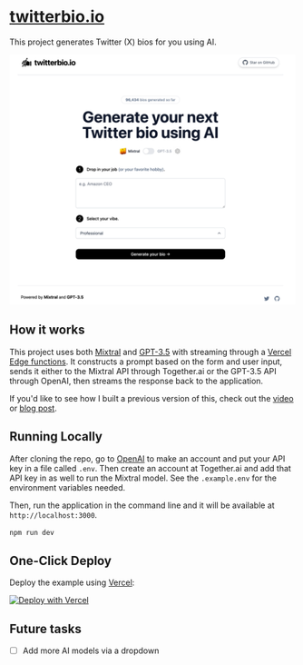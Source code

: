 # [twitterbio.io](https://www.twitterbio.io/)

This project generates Twitter (X) bios for you using AI.

[![Twitter Bio Generator](./public/screenshot.png)](https://www.twitterbio.io)

## How it works

This project uses both [Mixtral]() and [GPT-3.5](https://openai.com/api/) with streaming through a [Vercel Edge functions](https://vercel.com/features/edge-functions). It constructs a prompt based on the form and user input, sends it either to the Mixtral API through Together.ai or the GPT-3.5 API through OpenAI, then streams the response back to the application.

If you'd like to see how I built a previous version of this, check out the [video](https://youtu.be/JcE-1xzQTE0) or [blog post](https://vercel.com/blog/gpt-3-app-next-js-vercel-edge-functions).

## Running Locally

After cloning the repo, go to [OpenAI](https://beta.openai.com/account/api-keys) to make an account and put your API key in a file called `.env`. Then create an account at Together.ai and add that API key in as well to run the Mixtral model. See the `.example.env` for the environment variables needed.

Then, run the application in the command line and it will be available at `http://localhost:3000`.

```bash
npm run dev
```

## One-Click Deploy

Deploy the example using [Vercel](https://vercel.com?utm_source=github&utm_medium=readme&utm_campaign=vercel-examples):

[![Deploy with Vercel](https://vercel.com/button)](https://vercel.com/new/clone?repository-url=https://github.com/Nutlope/twitterbio&env=OPENAI_API_KEY,TOGETHER_API_KEY&project-name=twitter-bio-generator&repo-name=twitterbio)

## Future tasks

- [ ] Add more AI models via a dropdown
